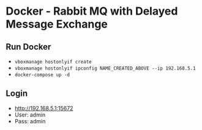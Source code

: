# Docker - Rabbit MQ with Delayed Message Exchange
## Run Docker
* `vboxmanage hostonlyif create`
* `vboxmanage hostonlyif ipconfig NAME_CREATED_ABOVE --ip 192.168.5.1`
* `docker-compose up -d`

## Login
* http://192.168.5.1:15672
* User: admin
* Pass: admin
